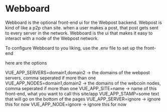 # Webboard

Webboard is the optional front-end ui for the Webpost backend. Webpost is kind of like a p2p chan site. when a user makes a post, that post gets sent to every server in the network. Webboard is the ui that makes it easy to interact with a node of the Webpost network.

To configure Webboard to you liking, use the .env file to set up the front-end

here are the options

VUE_APP_SERVERS=domain1,domain2 -> the domains of the webpost servers, comma seperated if more than one
VUE_APP_NODES=domain1,domain2 -> the domains of the webcoin nodes, comma seperated if more than one
VUE_APP_SITE=name -> name of this front-end, what you want to call this site/app
VUE_APP_STAMP=some text that will go on the bottom of the pages
VUE_APP_SERVER=ignore -> ignore this for now
VUE_APP_NODE=ignore -> ignore this for now